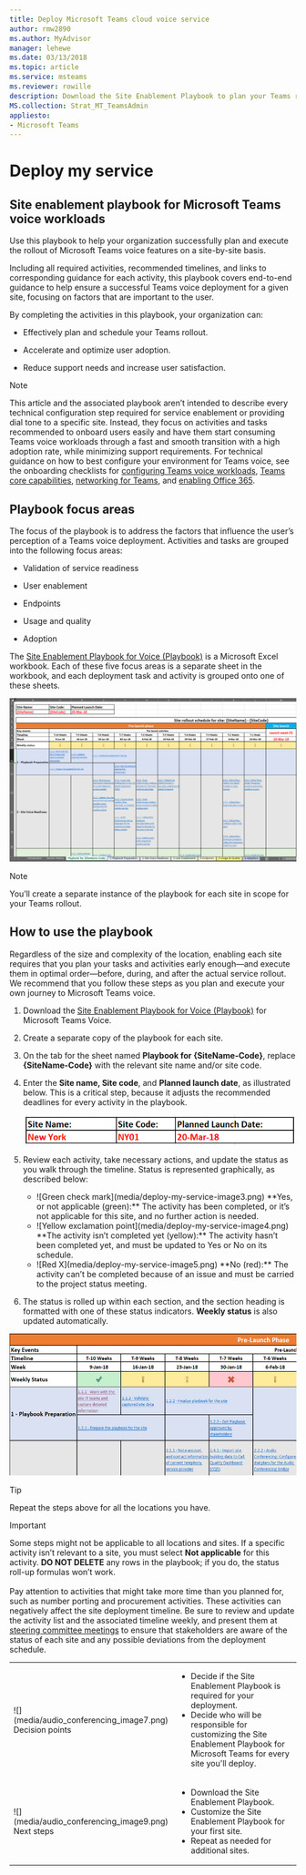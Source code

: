 ```yaml
---
title: Deploy Microsoft Teams cloud voice service
author: rmw2890
ms.author: MyAdvisor
manager: lehewe
ms.date: 03/13/2018
ms.topic: article
ms.service: msteams
ms.reviewer: rowille
description: Download the Site Enablement Playbook to plan your Teams rollout and accelerate and optimize user adoption, perception of quality, and satisfaction.
MS.collection: Strat_MT_TeamsAdmin
appliesto:
- Microsoft Teams
---
```


# Deploy my service

## Site enablement playbook for Microsoft Teams voice workloads

Use this playbook to help your organization successfully plan and execute the
rollout of Microsoft Teams voice features on a site-by-site basis.

Including all required activities, recommended timelines, and links to
corresponding guidance for each activity, this playbook covers end-to-end
guidance to help ensure a successful Teams voice deployment for a given site,
focusing on factors that are important to the user.

By completing the activities in this playbook, your organization can:

-   Effectively plan and schedule your Teams rollout.

-   Accelerate and optimize user adoption.

-   Reduce support needs and increase user satisfaction.

> [!NOTE]
> This article and the associated playbook aren’t intended to describe
every technical configuration step required for service enablement or providing
dial tone to a specific site. Instead, they focus on activities and tasks
recommended to onboard users easily and have them start consuming Teams voice
workloads through a fast and smooth transition with a high adoption rate, while
minimizing support requirements. For technical guidance on how to best configure
your environment for Teams voice, see the onboarding checklists for [configuring Teams voice workloads](https://docs.microsoft.com/MicrosoftTeams/onboarding-checklist-configure-cloud-voice-workloads-in-Microsoft-Teams), [Teams core capabilities](https://docs.microsoft.com/MicrosoftTeams/onboarding-checklist-configure-microsoft-teams-core-capabilities), [networking for Teams](https://docs.microsoft.com/MicrosoftTeams/onboarding-checklist-configure-networking), and [enabling Office 365](https://docs.microsoft.com/MicrosoftTeams/onboarding-checklist-enable-office-365).

<!--ENDOFSECTION-->

## Playbook focus areas

The focus of the playbook is to address the factors that influence the user’s
perception of a Teams voice deployment. Activities and tasks are grouped into
the following focus areas:

-   Validation of service readiness

-   User enablement

-   Endpoints

-   Usage and quality

-   Adoption

The [Site Enablement Playbook for Voice (Playbook)](https://github.com/MicrosoftDocs/OfficeDocs-SkypeForBusiness/blob/live/Teams/downloads/site-enablement-playbook-for-voice-(playbook).xlsx?raw=true) is a Microsoft Excel workbook. Each of these five
focus areas is a separate sheet in the workbook, and each deployment task and
activity is grouped onto one of these sheets.

![Screenshot of the playbook](media/deploy-my-service-image1.png "Screenshot of the playbook")

> [!NOTE]
> You’ll create a separate instance of the playbook for each site in scope for
your Teams rollout.

<!--ENDOFSECTION-->

## How to use the playbook

Regardless of the size and complexity of the location, enabling each site
requires that you plan your tasks and activities early enough—and execute them
in optimal order—before, during, and after the actual service rollout. We
recommend that you follow these steps as you plan and execute your own journey
to Microsoft Teams voice.

1.  Download the [Site Enablement Playbook for Voice (Playbook)](https://github.com/MicrosoftDocs/OfficeDocs-SkypeForBusiness/blob/live/Teams/downloads/site-enablement-playbook-for-voice-(playbook).xlsx?raw=true) for Microsoft Teams
    Voice.

2.  Create a separate copy of the playbook for each site.

3.  On the tab for the sheet named **Playbook for {SiteName-Code}**, replace
    **{SiteName-Code}** with the relevant site name and/or site code.

4.  Enter the **Site name, Site code**, and **Planned launch date**, as
    illustrated below. This is a critical step, because it adjusts the
    recommended deadlines for every activity in the playbook.

    ![Example with site name of New York, site code NY01, and planned launch date of 20-Mar-18](media/deploy-my-service-image2.png "Example with site name of New York, site code NY01, and planned launch date of 20-Mar-18")

5.  Review each activity, take necessary actions, and update the status as you
    walk through the timeline. Status is represented graphically, as described
    below:
    <ul>
    <li>![Green check mark](media/deploy-my-service-image3.png) **Yes, or not applicable (green):** The activity has been completed, or it’s not applicable for this site, and no further action is needed.</li>
    <li>![Yellow exclamation point](media/deploy-my-service-image4.png) **The activity isn’t completed yet (yellow):** The activity hasn’t been completed yet, and must be updated to Yes or No on its schedule.</li>
    <li>![Red X](media/deploy-my-service-image5.png) **No (red):** The activity can’t be completed because of an issue and must be carried to the project status meeting.</li></ul>

6.  The status is rolled up within each section, and the section heading is
    formatted with one of these status indicators. **Weekly status** is also
    updated automatically.

![Screenshot of the weekly status roll-ups in the playbook](media/deploy-my-service-image6.png "Screenshot of the weekly status roll-ups in the playbook")

> [!TIP]
> Repeat the steps above for all the locations you have.


> [!IMPORTANT]
> Some steps might not be applicable to all locations and sites. If a
specific activity isn’t relevant to a site, you must select **Not applicable**
for this activity. **DO NOT DELETE** any rows in the playbook; if you do, the
status roll-up formulas won’t work.<br/><br/>
> Pay attention to activities that might take more time than you
planned for, such as number porting and procurement activities. These activities
can negatively affect the site deployment timeline. Be sure to review and update
the activity list and the associated timeline weekly, and present them at
[steering committee meetings](https://docs.microsoft.com/MicrosoftTeams/envision-steering-committee-complete-guide) to ensure that stakeholders are aware
of the status of each site and any possible deviations from the deployment
schedule.


<table>
<tr><td>![](media/audio_conferencing_image7.png) <br/>Decision points</td><td><ul><li>Decide if the Site Enablement Playbook is required for your deployment.</li><li>Decide who will be responsible for customizing the Site Enablement Playbook for Microsoft Teams for every site you'll deploy.</li></ul></td></tr>
<tr><td>![](media/audio_conferencing_image9.png)<br/>Next steps</td><td><ul><li>Download the Site Enablement Playbook.</li><li>Customize the Site Enablement Playbook for your first site.</li><li>Repeat as needed for additional sites.</li></ul></td></tr>
</table>

<!--ENDOFSECTION-->